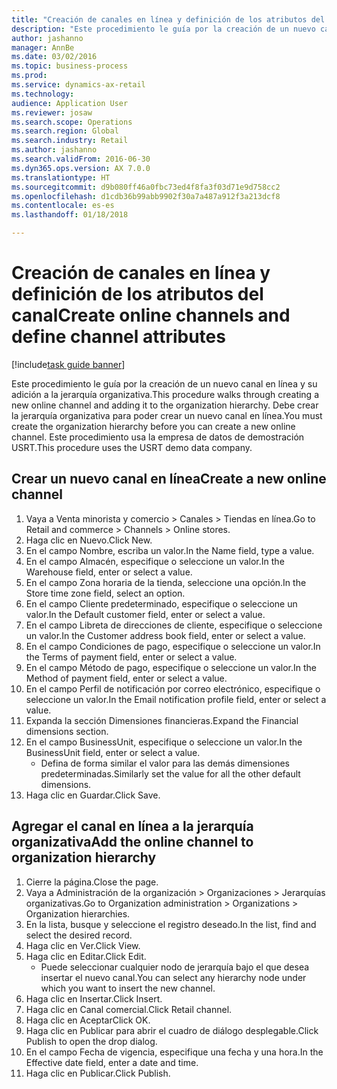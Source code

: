```yaml
--- 
title: "Creación de canales en línea y definición de los atributos del canal"
description: "Este procedimiento le guía por la creación de un nuevo canal en línea y su adición a la jerarquía organizativa."
author: jashanno
manager: AnnBe
ms.date: 03/02/2016
ms.topic: business-process
ms.prod: 
ms.service: dynamics-ax-retail
ms.technology: 
audience: Application User
ms.reviewer: josaw
ms.search.scope: Operations
ms.search.region: Global
ms.search.industry: Retail
ms.author: jashanno
ms.search.validFrom: 2016-06-30
ms.dyn365.ops.version: AX 7.0.0
ms.translationtype: HT
ms.sourcegitcommit: d9b080ff46a0fbc73ed4f8fa3f03d71e9d758cc2
ms.openlocfilehash: d1cdb36b99abb9902f30a7a487a912f3a213dcf8
ms.contentlocale: es-es
ms.lasthandoff: 01/18/2018

---
```

# <a name="create-online-channels-and-define-channel-attributes"></a><span data-ttu-id="6de43-103">Creación de canales en línea y definición de los atributos del canal</span><span class="sxs-lookup"><span data-stu-id="6de43-103">Create online channels and define channel attributes</span></span>

[!include[task guide banner](../includes/task-guide-banner.md)]

<span data-ttu-id="6de43-104">Este procedimiento le guía por la creación de un nuevo canal en línea y su adición a la jerarquía organizativa.</span><span class="sxs-lookup"><span data-stu-id="6de43-104">This procedure walks through creating a new online channel and adding it to the organization hierarchy.</span></span> <span data-ttu-id="6de43-105">Debe crear la jerarquía organizativa para poder crear un nuevo canal en línea.</span><span class="sxs-lookup"><span data-stu-id="6de43-105">You must create the organization hierarchy before you can create a new online channel.</span></span> <span data-ttu-id="6de43-106">Este procedimiento usa la empresa de datos de demostración USRT.</span><span class="sxs-lookup"><span data-stu-id="6de43-106">This procedure uses the USRT demo data company.</span></span>


## <a name="create-a-new-online-channel"></a><span data-ttu-id="6de43-107">Crear un nuevo canal en línea</span><span class="sxs-lookup"><span data-stu-id="6de43-107">Create a new online channel</span></span>
1. <span data-ttu-id="6de43-108">Vaya a Venta minorista y comercio > Canales > Tiendas en línea.</span><span class="sxs-lookup"><span data-stu-id="6de43-108">Go to Retail and commerce > Channels > Online stores.</span></span>
2. <span data-ttu-id="6de43-109">Haga clic en Nuevo.</span><span class="sxs-lookup"><span data-stu-id="6de43-109">Click New.</span></span>
3. <span data-ttu-id="6de43-110">En el campo Nombre, escriba un valor.</span><span class="sxs-lookup"><span data-stu-id="6de43-110">In the Name field, type a value.</span></span>
4. <span data-ttu-id="6de43-111">En el campo Almacén, especifique o seleccione un valor.</span><span class="sxs-lookup"><span data-stu-id="6de43-111">In the Warehouse field, enter or select a value.</span></span>
5. <span data-ttu-id="6de43-112">En el campo Zona horaria de la tienda, seleccione una opción.</span><span class="sxs-lookup"><span data-stu-id="6de43-112">In the Store time zone field, select an option.</span></span>
6. <span data-ttu-id="6de43-113">En el campo Cliente predeterminado, especifique o seleccione un valor.</span><span class="sxs-lookup"><span data-stu-id="6de43-113">In the Default customer field, enter or select a value.</span></span>
7. <span data-ttu-id="6de43-114">En el campo Libreta de direcciones de cliente, especifique o seleccione un valor.</span><span class="sxs-lookup"><span data-stu-id="6de43-114">In the Customer address book field, enter or select a value.</span></span>
8. <span data-ttu-id="6de43-115">En el campo Condiciones de pago, especifique o seleccione un valor.</span><span class="sxs-lookup"><span data-stu-id="6de43-115">In the Terms of payment field, enter or select a value.</span></span>
9. <span data-ttu-id="6de43-116">En el campo Método de pago, especifique o seleccione un valor.</span><span class="sxs-lookup"><span data-stu-id="6de43-116">In the Method of payment field, enter or select a value.</span></span>
10. <span data-ttu-id="6de43-117">En el campo Perfil de notificación por correo electrónico, especifique o seleccione un valor.</span><span class="sxs-lookup"><span data-stu-id="6de43-117">In the Email notification profile field, enter or select a value.</span></span>
11. <span data-ttu-id="6de43-118">Expanda la sección Dimensiones financieras.</span><span class="sxs-lookup"><span data-stu-id="6de43-118">Expand the Financial dimensions section.</span></span>
12. <span data-ttu-id="6de43-119">En el campo BusinessUnit, especifique o seleccione un valor.</span><span class="sxs-lookup"><span data-stu-id="6de43-119">In the BusinessUnit field, enter or select a value.</span></span>
    * <span data-ttu-id="6de43-120">Defina de forma similar el valor para las demás dimensiones predeterminadas.</span><span class="sxs-lookup"><span data-stu-id="6de43-120">Similarly set the value for all the other default dimensions.</span></span>  
13. <span data-ttu-id="6de43-121">Haga clic en Guardar.</span><span class="sxs-lookup"><span data-stu-id="6de43-121">Click Save.</span></span>

## <a name="add-the-online-channel-to-organization-hierarchy"></a><span data-ttu-id="6de43-122">Agregar el canal en línea a la jerarquía organizativa</span><span class="sxs-lookup"><span data-stu-id="6de43-122">Add the online channel to organization hierarchy</span></span>
1. <span data-ttu-id="6de43-123">Cierre la página.</span><span class="sxs-lookup"><span data-stu-id="6de43-123">Close the page.</span></span>
2. <span data-ttu-id="6de43-124">Vaya a Administración de la organización > Organizaciones > Jerarquías organizativas.</span><span class="sxs-lookup"><span data-stu-id="6de43-124">Go to Organization administration > Organizations > Organization hierarchies.</span></span>
3. <span data-ttu-id="6de43-125">En la lista, busque y seleccione el registro deseado.</span><span class="sxs-lookup"><span data-stu-id="6de43-125">In the list, find and select the desired record.</span></span>
4. <span data-ttu-id="6de43-126">Haga clic en Ver.</span><span class="sxs-lookup"><span data-stu-id="6de43-126">Click View.</span></span>
5. <span data-ttu-id="6de43-127">Haga clic en Editar.</span><span class="sxs-lookup"><span data-stu-id="6de43-127">Click Edit.</span></span>
    * <span data-ttu-id="6de43-128">Puede seleccionar cualquier nodo de jerarquía bajo el que desea insertar el nuevo canal.</span><span class="sxs-lookup"><span data-stu-id="6de43-128">You can select any hierarchy node under which you want to insert the new channel.</span></span>  
6. <span data-ttu-id="6de43-129">Haga clic en Insertar.</span><span class="sxs-lookup"><span data-stu-id="6de43-129">Click Insert.</span></span>
7. <span data-ttu-id="6de43-130">Haga clic en Canal comercial.</span><span class="sxs-lookup"><span data-stu-id="6de43-130">Click Retail channel.</span></span>
8. <span data-ttu-id="6de43-131">Haga clic en Aceptar</span><span class="sxs-lookup"><span data-stu-id="6de43-131">Click OK.</span></span>
9. <span data-ttu-id="6de43-132">Haga clic en Publicar para abrir el cuadro de diálogo desplegable.</span><span class="sxs-lookup"><span data-stu-id="6de43-132">Click Publish to open the drop dialog.</span></span>
10. <span data-ttu-id="6de43-133">En el campo Fecha de vigencia, especifique una fecha y una hora.</span><span class="sxs-lookup"><span data-stu-id="6de43-133">In the Effective date field, enter a date and time.</span></span>
11. <span data-ttu-id="6de43-134">Haga clic en Publicar.</span><span class="sxs-lookup"><span data-stu-id="6de43-134">Click Publish.</span></span>


